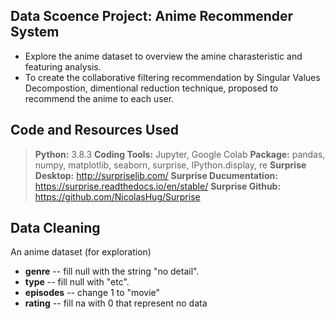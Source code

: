 ## Data Scoence Project: Anime Recommender System
* Explore the anime dataset to overview the amine charasteristic and featuring analysis.
* To create the collaborative filtering recommendation by Singular Values Decompostion, dimentional reduction technique, proposed to recommend the anime to each user.

## Code and Resources Used

> __Python:__ 3.8.3 
> __Coding Tools:__ Jupyter, Google Colab
__Package:__ pandas, numpy, matplotlib, seaborn, surprise, IPython.display, re 
__Surprise Desktop:__ http://surpriselib.com/
__Surprise Ducumentation:__ https://surprise.readthedocs.io/en/stable/
__Surprise Github:__ https://github.com/NicolasHug/Surprise

## Data Cleaning
An anime dataset (for exploration)
* __genre__ -- fill null with the string "no detail".
* __type__ -- fill null with "etc".
* __episodes__ -- change 1 to "movie"
* __rating__ -- fill na with 0 that represent no data

